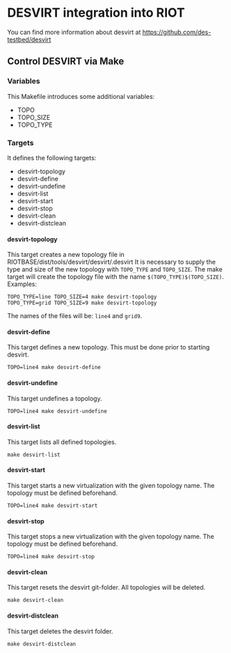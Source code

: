 # DESVIRT integration into RIOT

You can find more information about desvirt at
https://github.com/des-testbed/desvirt

## Control DESVIRT via Make

### Variables

This Makefile introduces some additional variables:
 * TOPO
 * TOPO_SIZE
 * TOPO_TYPE

### Targets

It defines the following targets:
 * desvirt-topology
 * desvirt-define
 * desvirt-undefine
 * desvirt-list
 * desvirt-start
 * desvirt-stop
 * desvirt-clean
 * desvirt-distclean

#### desvirt-topology

This target creates a new topology file in RIOTBASE/dist/tools/desvirt/desvirt/.desvirt
It is necessary to supply the type and size of the new topology with `TOPO_TYPE` and `TOPO_SIZE`.
The make target will create the topology file with the name `$(TOPO_TYPE)$(TOPO_SIZE)`.
Examples:
```
TOPO_TYPE=line TOPO_SIZE=4 make desvirt-topology
TOPO_TYPE=grid TOPO_SIZE=9 make desvirt-topology
```
The names of the files will be: `line4` and `grid9`.

#### desvirt-define

This target defines a new topology. This must be done prior to starting desvirt.
```
TOPO=line4 make desvirt-define
```

#### desvirt-undefine

This target undefines a topology.
```
TOPO=line4 make desvirt-undefine
```

#### desvirt-list

This target lists all defined topologies.
```
make desvirt-list
```

#### desvirt-start

This target starts a new virtualization with the given topology name.
The topology must be defined beforehand.
```
TOPO=line4 make desvirt-start
```

#### desvirt-stop

This target stops a new virtualization with the given topology name.
The topology must be defined beforehand.
```
TOPO=line4 make desvirt-stop
```

#### desvirt-clean

This target resets the desvirt git-folder. All topologies will be deleted.
```
make desvirt-clean
```

#### desvirt-distclean

This target deletes the desvirt folder.
```
make desvirt-distclean
```
